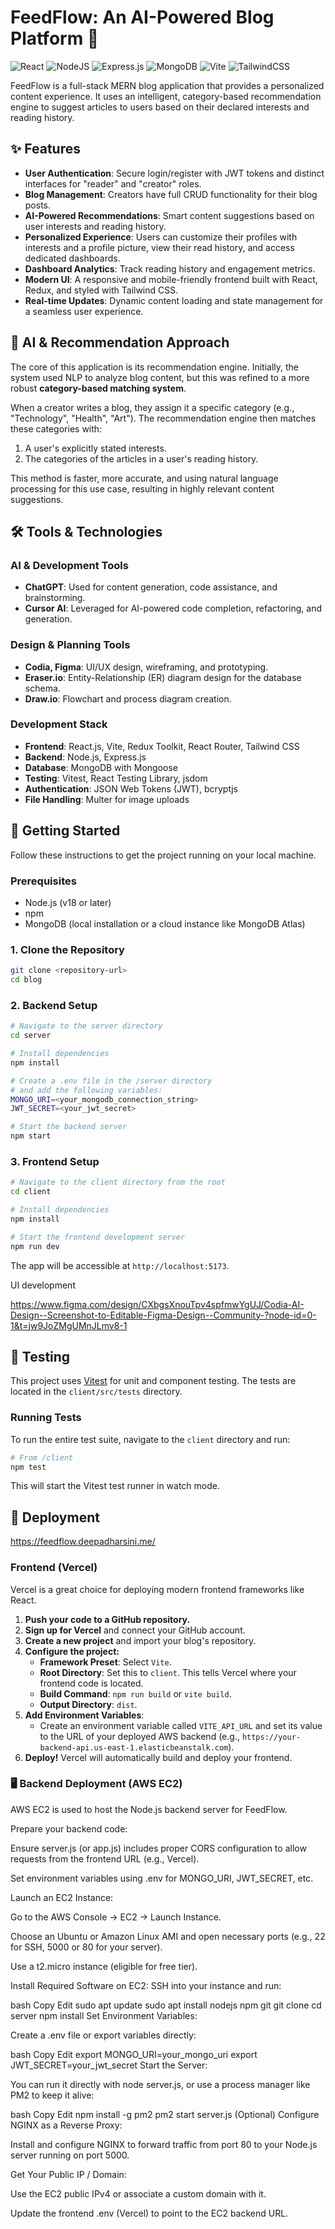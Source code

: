 # FeedFlow: An AI-Powered Blog Platform 📝

![React](https://img.shields.io/badge/react-%2320232a.svg?style=for-the-badge&logo=react&logoColor=%2361DAFB)
![NodeJS](https://img.shields.io/badge/node.js-339933?style=for-the-badge&logo=nodedotjs&logoColor=white)
![Express.js](https://img.shields.io/badge/express.js-%23404d59.svg?style=for-the-badge&logo=express&logoColor=%2361DAFB)
![MongoDB](https://img.shields.io/badge/MongoDB-4EA94B?style=for-the-badge&logo=mongodb&logoColor=white)
![Vite](https://img.shields.io/badge/vite-%23646CFF.svg?style=for-the-badge&logo=vite&logoColor=white)
![TailwindCSS](https://img.shields.io/badge/tailwindcss-%2338B2AC.svg?style=for-the-badge&logo=tailwind-css&logoColor=white)

FeedFlow is a full-stack MERN blog application that provides a personalized content experience. It uses an intelligent, category-based recommendation engine to suggest articles to users based on their declared interests and reading history.

## ✨ Features

-   **User Authentication**: Secure login/register with JWT tokens and distinct interfaces for "reader" and "creator" roles.
-   **Blog Management**: Creators have full CRUD functionality for their blog posts.
-   **AI-Powered Recommendations**: Smart content suggestions based on user interests and reading history.
-   **Personalized Experience**: Users can customize their profiles with interests and a profile picture, view their read history, and access dedicated dashboards.
-   **Dashboard Analytics**: Track reading history and engagement metrics.
-   **Modern UI**: A responsive and mobile-friendly frontend built with React, Redux, and styled with Tailwind CSS.
-   **Real-time Updates**: Dynamic content loading and state management for a seamless user experience.

## 🧠 AI & Recommendation Approach

The core of this application is its recommendation engine. Initially, the system used NLP to analyze blog content, but this was refined to a more robust **category-based matching system**.

When a creator writes a blog, they assign it a specific category (e.g., "Technology", "Health", "Art"). The recommendation engine then matches these categories with:
1.  A user's explicitly stated interests.
2.  The categories of the articles in a user's reading history.

This method is faster, more accurate, and using natural language processing for this use case, resulting in highly relevant content suggestions.

## 🛠️ Tools & Technologies

### AI & Development Tools
- **ChatGPT**: Used for content generation, code assistance, and brainstorming.
- **Cursor AI**: Leveraged for AI-powered code completion, refactoring, and generation.

### Design & Planning Tools
- **Codia, Figma**: UI/UX design, wireframing, and prototyping.
- **Eraser.io**: Entity-Relationship (ER) diagram design for the database schema.
- **Draw.io**: Flowchart and process diagram creation.

### Development Stack
-   **Frontend**: React.js, Vite, Redux Toolkit, React Router, Tailwind CSS
-   **Backend**: Node.js, Express.js
-   **Database**: MongoDB with Mongoose
-   **Testing**: Vitest, React Testing Library, jsdom
-   **Authentication**: JSON Web Tokens (JWT), bcryptjs
-   **File Handling**: Multer for image uploads

## 🚀 Getting Started

Follow these instructions to get the project running on your local machine.

### Prerequisites

-   Node.js (v18 or later)
-   npm
-   MongoDB (local installation or a cloud instance like MongoDB Atlas)

### 1. Clone the Repository

```bash
git clone <repository-url>
cd blog
```

### 2. Backend Setup

```bash
# Navigate to the server directory
cd server

# Install dependencies
npm install

# Create a .env file in the /server directory
# and add the following variables:
MONGO_URI=<your_mongodb_connection_string>
JWT_SECRET=<your_jwt_secret>

# Start the backend server
npm start
```

### 3. Frontend Setup

```bash
# Navigate to the client directory from the root
cd client

# Install dependencies
npm install

# Start the frontend development server
npm run dev
```
The app will be accessible at `http://localhost:5173`.

UI development 

 https://www.figma.com/design/CXbgsXnouTpv4spfmwYgUJ/Codia-AI-Design--Screenshot-to-Editable-Figma-Design--Community-?node-id=0-1&t=jw9JoZMgUMnJLmv8-1
 
## 🧪 Testing

This project uses [Vitest](https://vitest.dev/) for unit and component testing. The tests are located in the `client/src/tests` directory.

### Running Tests

To run the entire test suite, navigate to the `client` directory and run:

```bash
# From /client
npm test
```
This will start the Vitest test runner in watch mode.

## 🚢 Deployment

https://feedflow.deepadharsini.me/

### Frontend (Vercel)

Vercel is a great choice for deploying modern frontend frameworks like React.

1.  **Push your code to a GitHub repository.**
2.  **Sign up for Vercel** and connect your GitHub account.
3.  **Create a new project** and import your blog's repository.
4.  **Configure the project:**
    -   **Framework Preset**: Select `Vite`.
    -   **Root Directory**: Set this to `client`. This tells Vercel where your frontend code is located.
    -   **Build Command**: `npm run build` or `vite build`.
    -   **Output Directory**: `dist`.
5.  **Add Environment Variables**:
    -   Create an environment variable called `VITE_API_URL` and set its value to the URL of your deployed AWS backend (e.g., `https://your-backend-api.us-east-1.elasticbeanstalk.com`).
6.  **Deploy!** Vercel will automatically build and deploy your frontend.

### 🖥️ Backend Deployment (AWS EC2)
AWS EC2 is used to host the Node.js backend server for FeedFlow.

Prepare your backend code:

Ensure server.js (or app.js) includes proper CORS configuration to allow requests from the frontend URL (e.g., Vercel).

Set environment variables using .env for MONGO_URI, JWT_SECRET, etc.

Launch an EC2 Instance:

Go to the AWS Console → EC2 → Launch Instance.

Choose an Ubuntu or Amazon Linux AMI and open necessary ports (e.g., 22 for SSH, 5000 or 80 for your server).

Use a t2.micro instance (eligible for free tier).

Install Required Software on EC2:
SSH into your instance and run:

bash
Copy
Edit
sudo apt update
sudo apt install nodejs npm git
git clone <your-backend-repo-url>
cd server
npm install
Set Environment Variables:

Create a .env file or export variables directly:

bash
Copy
Edit
export MONGO_URI=your_mongo_uri
export JWT_SECRET=your_jwt_secret
Start the Server:

You can run it directly with node server.js, or use a process manager like PM2 to keep it alive:

bash
Copy
Edit
npm install -g pm2
pm2 start server.js
(Optional) Configure NGINX as a Reverse Proxy:

Install and configure NGINX to forward traffic from port 80 to your Node.js server running on port 5000.

Get Your Public IP / Domain:

Use the EC2 public IPv4 or associate a custom domain with it.

Update the frontend .env (Vercel) to point to the EC2 backend URL.
